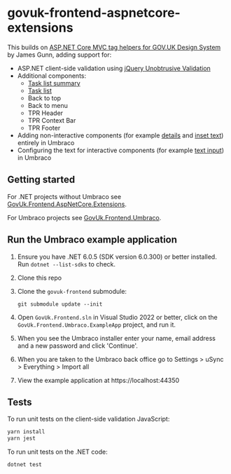 # govuk-frontend-aspnetcore-extensions

This builds on [ASP.NET Core MVC tag helpers for GOV.UK Design System](https://github.com/gunndabad/govuk-frontend-aspnetcore) by James Gunn, adding support for:

- ASP.NET client-side validation using [jQuery Unobtrusive Validation](https://github.com/aspnet/jquery-validation-unobtrusive)
- Additional components:
  - [Task list summary](/docs/components/task-list-summary.md)
  - [Task list](/docs/components/task-list.md)
  - Back to top
  - Back to menu
  - TPR Header
  - TPR Context Bar
  - TPR Footer
- Adding non-interactive components (for example [details](https://design-system.service.gov.uk/components/details/) and [inset text](https://design-system.service.gov.uk/components/inset-text/)) entirely in Umbraco
- Configuring the text for interactive components (for example [text input](https://design-system.service.gov.uk/components/text-input/)) in Umbraco

## Getting started

For .NET projects without Umbraco see [GovUk.Frontend.AspNetCore.Extensions](GovUk.Frontend.AspNetCore.Extensions/README.md).

For Umbraco projects see [GovUk.Frontend.Umbraco](GovUk.Frontend.Umbraco/README.md).

## Run the Umbraco example application

1. Ensure you have .NET 6.0.5 (SDK version 6.0.300) or better installed. Run `dotnet --list-sdks` to check.
2. Clone this repo
3. Clone the `govuk-frontend` submodule:

   ```pwsh
   git submodule update --init
   ```

4. Open `GovUk.Frontend.sln` in Visual Studio 2022 or better, click on the `GovUk.Frontend.Umbraco.ExampleApp` project, and run it.
5. When you see the Umbraco installer enter your name, email address and a new password and click 'Continue'.
6. When you are taken to the Umbraco back office go to Settings > uSync > Everything > Import all
7. View the example application at https://localhost:44350

## Tests

To run unit tests on the client-side validation JavaScript:

```cmd
yarn install
yarn jest
```

To run unit tests on the .NET code:

```cmd
dotnet test
```
